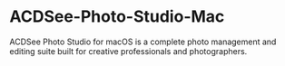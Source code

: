 # ACDSee-Photo-Studio-Mac
ACDSee Photo Studio for macOS is a complete photo management and editing suite built for creative professionals and photographers.

